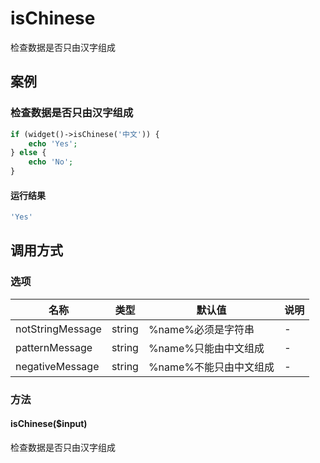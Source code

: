 isChinese
=========

检查数据是否只由汉字组成

案例
----

### 检查数据是否只由汉字组成
```php
if (widget()->isChinese('中文')) {
    echo 'Yes';
} else {
    echo 'No';
}
```

#### 运行结果
```php
'Yes'
```

调用方式
--------

### 选项

| 名称                | 类型    | 默认值                           | 说明              |
|---------------------|---------|----------------------------------|-------------------|
| notStringMessage    | string  | %name%必须是字符串               | -                 |
| patternMessage      | string  | %name%只能由中文组成             | -                 |
| negativeMessage     | string  | %name%不能只由中文组成           | -                 |

### 方法

#### isChinese($input)
检查数据是否只由汉字组成
